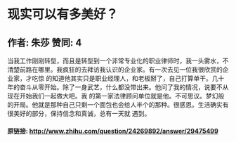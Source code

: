 # 现实可以有多美好？
## 作者: 朱莎  赞同: 4
当我工作刚刚转型，而且是转型到一个非常专业化的职业律师时，我一头雾水，不清楚前路在哪里。我疯狂的去拜访我认识的企业家。有一次去见一位我很欣赏的企业家，才吃惊
的知道他其实只是职业经理人，和老板掰了，自己打算单干。几十年的奋斗从零开始。除了一身武艺，什么都没带出来。他问了我的情况，说要不从现在开始我们一起做大吧。我
的第一家法律顾问单位就是他。不可思议。梦幻般的开局。他就是那种自己只剩一个面包也会给人半个的那种。很感恩。生活确实有很美好的部分，保持信念和真诚，总有一天就
遇到。

#### 原链接: http://www.zhihu.com/question/24269892/answer/29475499
